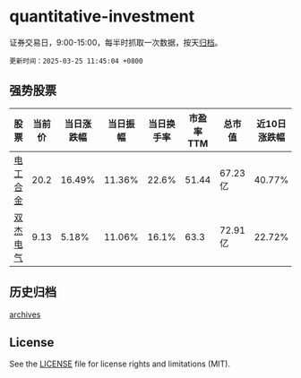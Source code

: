 # quantitative-investment

证券交易日，9:00-15:00，每半时抓取一次数据，按天[归档](archives)。

`更新时间：2025-03-25 11:45:04 +0800`

## 强势股票

|股票|当前价|当日涨跌幅|当日振幅|当日换手率|市盈率TTM|总市值|近10日涨跌幅|
|----|----|----|----|----|----|----|----|
|[电工合金](https://xueqiu.com/S/SZ300697)|20.2|16.49%|11.36%|22.6%|51.44|67.23亿|40.77%|
|[双杰电气](https://xueqiu.com/S/SZ300444)|9.13|5.18%|11.06%|16.1%|63.3|72.91亿|22.72%|

## 历史归档

[archives](archives)

## License

See the [LICENSE](LICENSE) file for license rights and limitations (MIT).